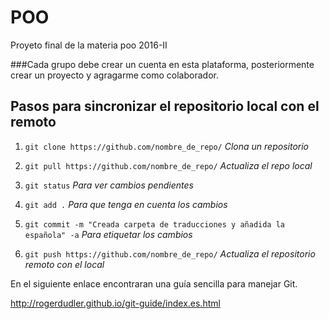 # POO
Proyeto final de la materia poo 2016-II

###Cada grupo debe crear un cuenta en esta plataforma, posteriormente crear un proyecto y agragarme como colaborador.

## Pasos para sincronizar el repositorio local con el remoto

1. `git clone https://github.com/nombre_de_repo/` *Clona un repositorio*

2. `git pull https://github.com/nombre_de_repo/`  *Actualiza el repo local*

3. `git status`  *Para ver cambios pendientes*

4. `git add .`  *Para que tenga en cuenta los cambios*

5. `git commit -m "Creada carpeta de traducciones y añadida la española" -a`  *Para etiquetar los cambios*

6. `git push https://github.com/nombre_de_repo/`  *Actualiza el repositorio remoto con el local*

En el siguiente enlace encontraran una guía sencilla para manejar Git.

<http://rogerdudler.github.io/git-guide/index.es.html>
